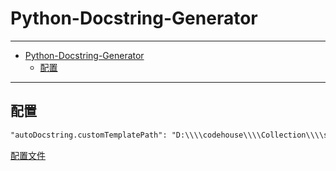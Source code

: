 # Python-Docstring-Generator

---

- [Python-Docstring-Generator](#python-docstring-generator)
  - [配置](#配置)

---

## 配置

``` txt
"autoDocstring.customTemplatePath": "D:\\\\codehouse\\\\Collection\\\\store\\\\vscode\\\\python.mustache"
```

<a href="/static/vscode/python.mustache" target="_blank">配置文件</a>
